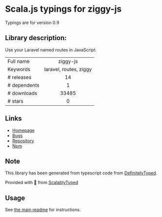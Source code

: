 
# Scala.js typings for ziggy-js

Typings are for version 0.9

## Library description:
Use your Laravel named routes in JavaScript.

|                    |                 |
| ------------------ | :-------------: |
| Full name          | ziggy-js |
| Keywords           | laravel, routes, ziggy |
| # releases         | 14 |
| # dependents       | 1 |
| # downloads        | 33485 |
| # stars            | 0 |

## Links
- [Homepage](https://github.com/tighten/ziggy)
- [Bugs](https://github.com/tighten/ziggy/issues)
- [Repository](https://github.com/tighten/ziggy)
- [Npm](https://www.npmjs.com/package/ziggy-js)
    


## Note
This library has been generated from typescript code from [DefinitelyTyped](https://definitelytyped.org).

Provided with :purple_heart: from [ScalablyTyped](https://github.com/oyvindberg/ScalablyTyped)

## Usage
See [the main readme](../../readme.md) for instructions.


